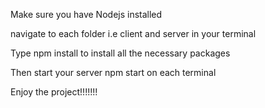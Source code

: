 Make sure you have Nodejs installed

navigate to each folder i.e client and server in your terminal

Type npm install to install all the necessary packages

Then start your server npm start on each terminal

Enjoy the project!!!!!!!
